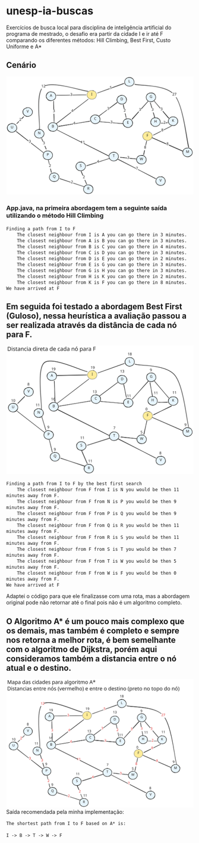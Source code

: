 # unesp-ia-buscas

Exercícios de busca local para disciplina de inteligência artificial do programa de mestrado, o desafio era partir da cidade I e ir até F comparando os diferentes métodos: Hill Climbing, Best First, Custo Uniforme e A*
## Cenário
<img src="./cenario.svg">

### App.java, na primeira abordagem tem a seguinte saída utilizando o método Hill Climbing
```
Finding a path from I to F
    The closest neighbour from I is A you can go there in 3 minutes.
    The closest neighbour from A is B you can go there in 3 minutes.
    The closest neighbour from B is C you can go there in 4 minutes.
    The closest neighbour from C is D you can go there in 3 minutes.
    The closest neighbour from D is E you can go there in 2 minutes.
    The closest neighbour from E is G you can go there in 3 minutes.
    The closest neighbour from G is H you can go there in 3 minutes.
    The closest neighbour from H is K you can go there in 2 minutes.
    The closest neighbour from K is F you can go there in 8 minutes.
We have arrived at F
```

## Em seguida foi testado a abordagem Best First (Guloso), nessa heurística a avaliação passou a ser realizada através da distância de cada nó para F. 
<img src="./distanciasdef.svg">

```
Finding a path from I to F by the best first search
    The closest neighbour from F from I is N you would be then 11 minutes away from F.
    The closest neighbour from F from N is P you would be then 9 minutes away from F.
    The closest neighbour from F from P is Q you would be then 9 minutes away from F.
    The closest neighbour from F from Q is R you would be then 11 minutes away from F.
    The closest neighbour from F from R is S you would be then 11 minutes away from F.
    The closest neighbour from F from S is T you would be then 7 minutes away from F.
    The closest neighbour from F from T is W you would be then 5 minutes away from F.
    The closest neighbour from F from W is F you would be then 0 minutes away from F.
We have arrived at F
```
Adaptei o código para que ele finalizasse com uma rota, mas a abordagem original pode não retornar até o final pois não é um algoritmo completo.


## O Algoritmo A* é um pouco mais complexo que os demais, mas também é completo e sempre nos retorna a melhor rota, é bem semelhante com o algoritmo de Dijkstra, porém aqui consideramos também a distancia entre o nó atual e o destino.

<img src="./mapaaestrela.svg">
Saída recomendada pela minha implementação:   

```
The shortest path from I to F based on A* is:

I -> B -> T -> W -> F
```